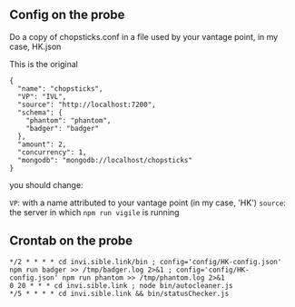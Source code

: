 ## Config on the probe

Do a copy of chopsticks.conf in a file used by your vantage point, in my case, HK.json

This is the original
```
{
  "name": "chopsticks",
  "VP": "IVL",
  "source": "http://localhost:7200",
  "schema": {
    "phantom": "phantom",
    "badger": "badger"
  },
  "amount": 2,
  "concurrency": 1,
  "mongodb": "mongodb://localhost/chopsticks"
}
```

you should change:

`VP`: with a name attributed to your vantage point (in my case, 'HK')
`source`: the server in which `npm run vigile` is running 

## Crontab on the probe

	*/2 * * * * cd invi.sible.link/bin ; config='config/HK-config.json' npm run badger >> /tmp/badger.log 2>&1 ; config='config/HK-config.json' npm run phantom >> /tmp/phantom.log 2>&1
	0 20 * * * cd invi.sible.link ; node bin/autocleaner.js
	*/5 * * * * cd invi.sible.link && bin/statusChecker.js
